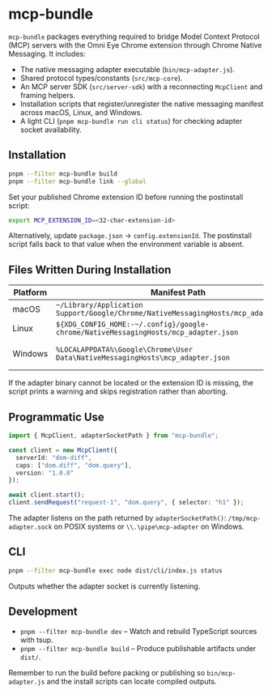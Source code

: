 # mcp-bundle

`mcp-bundle` packages everything required to bridge Model Context Protocol (MCP) servers with the Omni Eye Chrome extension through Chrome Native Messaging. It includes:

- The native messaging adapter executable (`bin/mcp-adapter.js`).
- Shared protocol types/constants (`src/mcp-core`).
- An MCP server SDK (`src/server-sdk`) with a reconnecting `McpClient` and framing helpers.
- Installation scripts that register/unregister the native messaging manifest across macOS, Linux, and Windows.
- A light CLI (`pnpm mcp-bundle run cli status`) for checking adapter socket availability.

## Installation

```bash
pnpm --filter mcp-bundle build
pnpm --filter mcp-bundle link --global
```

Set your published Chrome extension ID before running the postinstall script:

```bash
export MCP_EXTENSION_ID=<32-char-extension-id>
```

Alternatively, update `package.json` → `config.extensionId`. The postinstall script falls back to that value when the environment variable is absent.

## Files Written During Installation

| Platform | Manifest Path | Notes |
| -------- | ------------- | ----- |
| macOS | `~/Library/Application Support/Google/Chrome/NativeMessagingHosts/mcp_adapter.json` | File permissions set to 0600. |
| Linux | `${XDG_CONFIG_HOME:-~/.config}/google-chrome/NativeMessagingHosts/mcp_adapter.json` | Honors `$XDG_CONFIG_HOME` when present. |
| Windows | `%LOCALAPPDATA%\Google\Chrome\User Data\NativeMessagingHosts\mcp_adapter.json` | Registry key `HKCU\Software\Google\Chrome\NativeMessagingHosts\mcp_adapter` is also created. |

If the adapter binary cannot be located or the extension ID is missing, the script prints a warning and skips registration rather than aborting.

## Programmatic Use

```ts
import { McpClient, adapterSocketPath } from "mcp-bundle";

const client = new McpClient({
  serverId: "dom-diff",
  caps: ["dom.diff", "dom.query"],
  version: "1.0.0"
});

await client.start();
client.sendRequest("request-1", "dom.query", { selector: "h1" });
```

The adapter listens on the path returned by `adapterSocketPath()`: `/tmp/mcp-adapter.sock` on POSIX systems or `\\.\pipe\mcp-adapter` on Windows.

## CLI

```bash
pnpm --filter mcp-bundle exec node dist/cli/index.js status
```

Outputs whether the adapter socket is currently listening.

## Development

- `pnpm --filter mcp-bundle dev` – Watch and rebuild TypeScript sources with tsup.
- `pnpm --filter mcp-bundle build` – Produce publishable artifacts under `dist/`.

Remember to run the build before packing or publishing so `bin/mcp-adapter.js` and the install scripts can locate compiled outputs.
